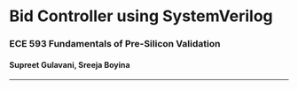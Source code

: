# Bid Controller using SystemVerilog
### ECE 593 Fundamentals of Pre-Silicon Validation
#### Supreet Gulavani, Sreeja Boyina
-----------------------------------------------------

